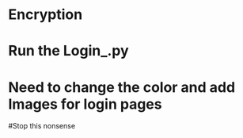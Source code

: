 # Encryption
# Run the Login_.py
# Need to change the color and add Images for login pages 
#Stop this nonsense

